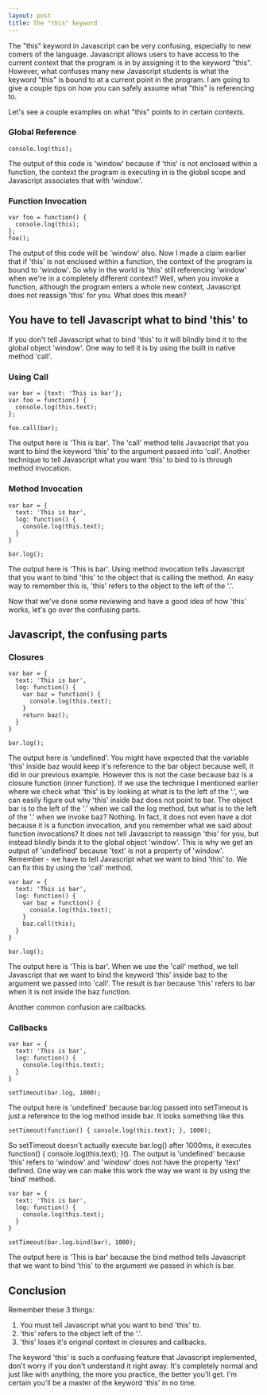 ```yaml
---
layout: post
title: The "this" keyword
---
```


The "this" keyword in Javascript can be very confusing, especially to new comers of the language.
Javascript allows users to have access to the current context that the program is in by assigning it to
the keyword "this". However, what confuses many new Javascript students is what the keyword "this" is bound to
at a current point in the program. I am going to give a couple tips on how you can safely assume what "this" is
referencing to.

Let's see a couple examples on what "this" points to in certain contexts.

### Global Reference
```
console.log(this);
```

The output of this code is 'window' because if 'this' is not enclosed within a function, the context the program
is executing in is the global scope and Javascript associates that with 'window'.

### Function Invocation
```
var foo = function() {
  console.log(this);
};
foo();
```

The output of this code will be 'window' also. Now I made a claim earlier that if 'this' is not enclosed within a function,
the context of the program is bound to 'window'. So why in the world is 'this' still referencing 'window' when we're
in a completely different context? Well, when you invoke a function, although the program enters a whole new context, Javascript does not reassign 'this' for you. What does this mean?

## You have to tell Javascript what to bind 'this' to

If you don't tell Javascript what to bind 'this' to it will blindly bind it to the global object 'window'. One way to tell it
is by using the built in native method 'call'.

### Using Call
```
var bar = {text: 'This is bar'};
var foo = function() {
  console.log(this.text);
};

foo.call(bar);
```

The output here is 'This is bar'. The 'call' method tells Javascript that you want to bind the keyword 'this' to the argument
passed into 'call'. Another technique to tell Javascript what you want 'this' to bind to is through method invocation.

### Method Invocation
```
var bar = {
  text: 'This is bar',
  log: function() {
    console.log(this.text);
  }
}

bar.log();
```

The output here is 'This is bar'. Using method invocation tells Javascript that you want to bind 'this' to the object
that is calling the method. An easy way to remember this is, 'this' refers to the object to the left of the '.'.

Now that we've done some reviewing and have a good idea of how 'this' works, let's go over the confusing parts.

## Javascript, the confusing parts

### Closures

```
var bar = {
  text: 'This is bar',
  log: function() {
    var baz = function() {
      console.log(this.text);
    }
    return baz();
  }
}

bar.log();
```

The output here is 'undefined'. You might have expected that the variable 'this' inside
baz would keep it's reference to the bar object because well, it did in our previous example. However this is not the case because baz is a closure
function (inner function). If we use the technique I mentioned earlier where we check what 'this' is by looking at what is to the left of the
'.', we can easily figure out why 'this' inside baz does not point to bar. The object bar is to the left of the '.' when we call the log
method, but what is to the left of the '.' when we invoke baz? Nothing. In fact, it does not even have a dot because it is a function
invocation, and you remember what we said about function invocations? It does not tell Javascript to reassign 'this' for you, but instead blindly
binds it to the global object 'window'. This is why we get an output of 'undefined' because 'text' is not a property of 'window'.
Remember - we have to tell Javascript what we want to bind 'this' to. We can fix this by using the 'call' method.

```
var bar = {
  text: 'This is bar',
  log: function() {
    var baz = function() {
      console.log(this.text);
    }
    baz.call(this);
  }
}

bar.log();
```

The output here is 'This is bar'. When we use the 'call' method, we tell Javascript that we want to bind the keyword 'this' inside baz to the argument we passed into 'call'. The result is bar because 'this' refers to bar when it is not inside the baz function.

Another common confusion are callbacks.

### Callbacks

```
var bar = {
  text: 'This is bar',
  log: function() {
    console.log(this.text);
  }
}

setTimeout(bar.log, 1000);
```

The output here is 'undefined' because bar.log passed into setTimeout is just a reference to the log method inside
bar. It looks something like this

```
setTimeout(function() { console.log(this.text); }, 1000);
```

So setTimeout doesn't actually execute bar.log() after 1000ms, it executes function() { console.log(this.text); }().
The output is 'undefined' because 'this' refers to 'window' and 'window' does not have the property 'text' defined.
One way we can make this work the way we want is by using the 'bind' method.

```
var bar = {
  text: 'This is bar',
  log: function() {
    console.log(this.text);
  }
}

setTimeout(bar.log.bind(bar), 1000);
```

The output here is 'This is bar' because the bind method tells Javascript that we want to bind 'this'
to the argument we passed in which is bar.


## Conclusion

Remember these 3 things:

1) You must tell Javascript what you want to bind 'this' to. <br>
2) 'this' refers to the object left of the '.'. <br>
3)  'this' loses it's original context in closures and callbacks. <br>

The keyword 'this' is such a confusing feature that Javascript implemented, don't worry if you don't understand it right away. It's completely normal and just like with anything, the more you practice, the better you'll
get. I'm certain you'll be a master of the keyword 'this' in no time.

